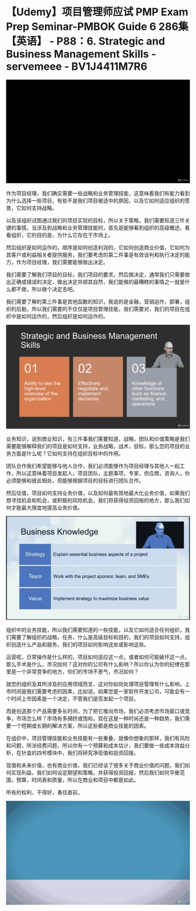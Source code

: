 # 【Udemy】项目管理师应试 PMP Exam Prep Seminar-PMBOK Guide 6  286集【英语】 - P88：6. Strategic and Business Management Skills - servemeee - BV1J4411M7R6

![](img/2fba7b5663eedddbaf10f3766255bea9_0.png)

作为项目经理，我们确实需要一些战略和业务管理技能，这意味着我们有能力看到为什么选择一些项目，有些不是我们项目被选中的原因，以及它如何适应组织的愿景，它如何支持战略。

以及该组织试图通过我们的项目实现的目标，所以关于策略，我们需要知道三件关键的事情，当涉及到战略和业务管理技能时，首先是能够看到组织的高级概述，看看组织，它的目的是，为什么它存在于市场上。

然后组织是如何运作的，顺序是如何创造利润的，它如何创造商业价值，它如何为其客户或利益相关者提供服务，我们要考虑的第二件事是有效谈判和执行决定的能力，作为项目经理，我们需要能够做出决定。

我们需要了解我们项目的目标，我们项目的要求，然后做决定，通常我们只需要做出正确或错误的决定，做出决定并顺其自然，我们能做的最糟糕的事情之一就是什么都不做，所以做个决定去吧。

我们需要了解的第三件事是其他函数的知识，我说的是金融，营销运作，部署，组织的后勤，所以我们需要的不仅仅是项目管理技能，我们需要对，我们的项目在组织中是如何运作的，然后组织是如何运作的。



![](img/2fba7b5663eedddbaf10f3766255bea9_2.png)

业务知识，说到商业知识，有三件事我们需要知道，战略，团队和价值策略是我们需要能够解释我们的项目是如何支持，业务战略，战术，目标，那么您的项目的业务方面是什么呢？它如何支持在组织目标中的作用。

团队合作我们希望能够与他人合作，我们必须能够作为项目经理与其他人一起工作，所以这意味着项目发起人，项目团队，主题事项，专家，供应商，咨询人，你必须能够和彼此相处，但能够根据项目的目标进行团队合作。

然后估值，项目如何支持业务价值，以及如何最有效地最大化业务价值，如果我们想寻找机会和机会，或积极的风险机会，我们将获得投资回报的地方，那么我们如何才能最大限度地提高业务价值。



![](img/2fba7b5663eedddbaf10f3766255bea9_4.png)

组织中的业务技能，所以我们需要知道的一些技能，以及它如何适合任何组织，我们需要了解组织的战略，任务，什么是高级目标和目的，我们的项目如何支持，组织创造什么产品和服务，我们的项目如何影响这些或影响这些。

运营呢，日常操作是什么样的，项目如何适应这一点，或者如何可能破坏这一点，那么手术是什么，市况如何？这对你的公司有什么影响？所以你认为你的纪律在那里是一个非常竞争的地方，你们的市场不景气，市况如何？

就您的组织及其所涉及的应用领域而言，这对你如何处理项目管理有什么影响，上市时间是我们需要考虑的因素，比如说，如果您是一家软件开发公司，可能会有一个时间上市因素是一个决定，不管我们是否发起一个项目。

而是创造那个产品需要多长时间，为了把它推向市场，我们必须考虑市场窗口或竞争，市场怎么样？市场有多拥挤或饱和，现在这是一种时尚还是一种趋势，我们需要一个短期或长期的解决方案，所以这些都是商业技能的因素。

在组织中，项目管理技能和业务技能有一些重叠，就像你想象的那样，我们有风险和问题，所涉经费问题，所以你有一个预算和成本估计，我们要做一些成本效益分析，在针盒的四号模块中，我们将研究净现值和投资回报。

现值和未来价值，也有商业价值，我们已经谈了很多关于商业价值的问题，我们如何实现利益，我们如何设定期望和策略，并获得投资回报，然后我们如何平衡范围，预算，时间表和质量，所以在商业和项目中都是如此。

所有的权利，干得好，勇往直前。

![](img/2fba7b5663eedddbaf10f3766255bea9_6.png)